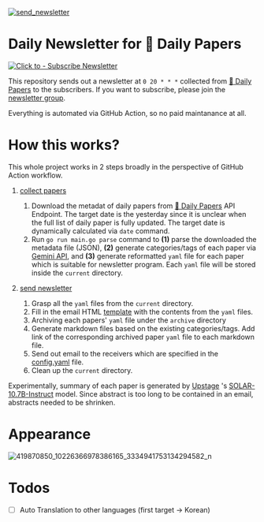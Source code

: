 [![send_newsletter](https://github.com/deep-diver/hf-daily-paper-newsletter/actions/workflows/newsletter.yml/badge.svg)](https://github.com/deep-diver/hf-daily-paper-newsletter/actions/workflows/newsletter.yml)

# Daily Newsletter for 🤗 Daily Papers 

[![Click to - Subscribe Newsletter](https://img.shields.io/badge/Click_to-Subscribe_Newsletter-2ea44f?style=for-the-badge)](https://groups.google.com/g/hf-daily-paper-newsletter)

This repository sends out a newsletter at `0 20 * * *` collected from [🤗 Daily Papers](https://huggingface.co/papers) to the subscribers. If you want to subscribe, please join the [newsletter group](https://groups.google.com/u/2/g/hf-daily-paper-newsletter
).

Everything is automated via GitHub Action, so no paid maintanance at all.

# How this works?

This whole project works in 2 steps broadly in the perspective of GitHub Action workflow.

1. [collect papers](https://github.com/deep-diver/hf-daily-paper-newsletter/blob/main/.github/workflows/collect_papers.yml)
    1. Download the metadat of daily papers from [🤗 Daily Papers](https://huggingface.co/papers) API Endpoint. The target date is the yesterday since it is unclear when the full list of daily paper is fully updated. The target date is dynamically calculated via `date` command.
    2. Run `go run main.go parse` command to **(1)** parse the downloaded the metadata file (JSON), **(2)** generate categories/tags of each paper via [Gemini API](https://ai.google.dev/), and **(3)** generate reformatted `yaml` file for each paper which is suitable for newsletter program. Each `yaml` file will be stored inside the `current` directory.
   
2. [send newsletter](https://github.com/deep-diver/hf-daily-paper-newsletter/blob/main/.github/workflows/newsletter.yml)
    1. Grasp all the `yaml` files from the `current` directory.
    2. Fill in the email HTML [template](https://github.com/deep-diver/hf-daily-paper-newsletter/tree/main/templates) with the contents from the `yaml` files.
    3. Archiving each papers' `yaml` file under the `archive` directory
    4. Generate markdown files based on the existing categories/tags. Add link of the corresponding archived paper `yaml` file to each markdown file.
    5. Send out email to the receivers which are specified in the [config.yaml](https://github.com/deep-diver/hf-daily-paper-newsletter/blob/main/configs.yaml) file.
    6. Clean up the `current` directory.
  
Experimentally, summary of each paper is generated by [Upstage](https://www.upstage.ai/) 's [SOLAR-10.7B-Instruct](https://huggingface.co/upstage/SOLAR-10.7B-Instruct-v1.0) model. Since abstract is too long to be contained in an email, abstracts needed to be shrinken.

# Appearance

![419870850_10226366978386165_3334941753134294582_n](https://github.com/deep-diver/hf-daily-paper-newsletter/assets/26025527/8a8c1414-4f65-476f-96b7-98d2e399fe81)

# Todos
- [ ] Auto Translation to other languages (first target -> Korean)
